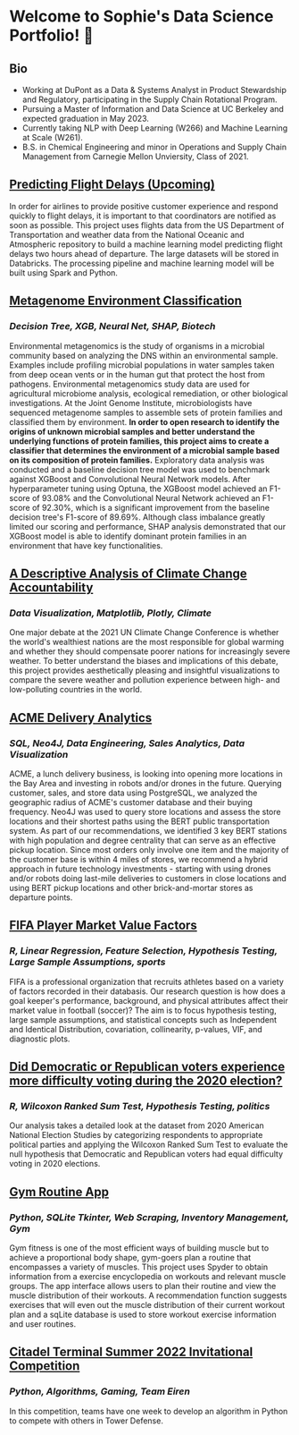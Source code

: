 # Welcome to Sophie's Data Science Portfolio! 👋

## Bio
* Working at DuPont as a Data & Systems Analyst in Product Stewardship and Regulatory, participating in the Supply Chain Rotational Program.
* Pursuing a Master of Information and Data Science at UC Berkeley and expected graduation in May 2023.
* Currently taking NLP with Deep Learning (W266) and Machine Learning at Scale (W261).
* B.S. in Chemical Engineering and minor in Operations and Supply Chain Management from Carnegie Mellon Unviersity, Class of 2021.

## [**Predicting Flight Delays** (Upcoming)]()
In order for airlines to provide positive customer experience and respond quickly to flight delays, it is important to that coordinators are notified as soon as possible. This project uses flights data from the US Department of Transportation and weather data from the National Oceanic and Atmospheric repository to build a machine learning model predicting flight delays two hours ahead of departure. The large datasets will be stored in Databricks. The processing pipeline and machine learning model will be built using Spark and Python.

## [**Metagenome Environment Classification**](https://github.com/sophieyeh256/W207_Final_Project)
### _Decision Tree, XGB, Neural Net, SHAP, Biotech_
Environmental metagenomics is the study of organisms in a microbial community based on analyzing the DNS within an environmental sample. Examples include profiling microbial populations in water samples taken from deep ocean vents or in the human gut that protect the host from pathogens. Environmental metagenomics study data are used for agricultural microbiome analysis, ecological remediation, or other biological investigations. At the Joint Genome  Institute, microbiologists have sequenced metagenome samples to assemble sets of protein families and classified them by environment. **In order to open research to identify the origins of unknown microbial samples and better understand the underlying functions of protein families, this project aims to create a classifier that determines the environment of a microbial sample based on its composition of protein families.** Exploratory data analysis was conducted and a baseline decision tree model was used to benchmark against XGBoost and Convolutional Neural Network models. After hyperparameter tuning using Optuna, the XGBoost model achieved an F1-score of 93.08% and the Convolutional Neural Network achieved an F1-score of 92.30%, which is a significant improvement from the baseline decision tree's F1-score of 89.69%. Although class imbalance greatly limited our scoring and performance, SHAP analysis demonstrated that our XGBoost model is able to identify dominant protein families in an environment that have key functionalities.


## [**A Descriptive Analysis of Climate Change Accountability**](https://github.com/sophieyeh256/w200_project2_bluhm_kim_Yeh)
### _Data Visualization, Matplotlib, Plotly, Climate_
One major debate at the 2021 UN Climate Change Conference is whether the world's wealthiest nations are the most responsible 
for global warming and whether they should compensate poorer nations for increasingly severe weather. To better understand the biases and implications of this debate, this project provides aesthetically pleasing and insightful visualizations to compare the severe weather and pollution experience between high- and low-polluting countries in the world.


## [**ACME Delivery Analytics**](https://github.com/sophieyeh256/DataEng_SQL/blob/main/ucb_mids_w205_project_3/Acme%20Delivery%20Strategy.pdf)
### _SQL, Neo4J, Data Engineering, Sales Analytics, Data Visualization_
ACME, a lunch delivery business, is looking into opening more locations in the Bay Area and investing in robots and/or drones in the future. Querying customer, sales, and store data using PostgreSQL, we analyzed the geographic radius of ACME's customer database and their buying frequency. Neo4J was used to query store locations and assess the store locations and their shortest paths using the BERT public transportation system. As part of our recommendations, we identified 3 key BERT stations with high population and degree centrality that can serve as an effective pickup location. Since most orders only involve one item and the majority of the customer base is within 4 miles of stores, we recommend a hybrid approach in future technology investments - starting with using drones and/or robots doing last-mile deliveries to customers in close locations and using BERT pickup locations and other brick-and-mortar stores as departure points.

## [**FIFA Player Market Value Factors**](https://github.com/sophieyeh256/ucb_mids_w203_lab2)
### _R, Linear Regression, Feature Selection, Hypothesis Testing, Large Sample Assumptions, sports_
FIFA is a professional organization that recruits athletes based on a variety of factors recorded in their databasis. 
Our research question is how does a goal keeper's performance, background, and physical attributes affect their market value in football (soccer)?
The aim is to focus hypothesis testing, large sample assumptions, and statistical concepts such as Independent and Identical Distribution, covariation, collinearity, p-values, VIF, and diagnostic plots.  


## [**Did Democratic or Republican voters experience more difficulty voting during the 2020 election?**](https://github.com/sophieyeh256/ucb_mids_w203_lab1)
### _R, Wilcoxon Ranked Sum Test, Hypothesis Testing, politics_
Our analysis takes a detailed look at the dataset from 2020 American National Election Studies by categorizing respondents to appropriate political parties and applying the Wilcoxon Ranked Sum Test to evaluate the null hypothesis that Democratic and Republican voters had equal
difficulty voting in 2020 elections.  


## [**Gym Routine App**](w200_project1_gymroutine)
### _Python, SQLite Tkinter, Web Scraping, Inventory Management, Gym_
Gym fitness is one of the most efficient ways of building muscle but to achieve a proportional body shape, gym-goers plan a routine
that encompasses a variety of muscles. This project uses Spyder to obtain information from a exercise encyclopedia on workouts and
relevant muscle groups. The app interface allows users to plan their routine and view the muscle distribution of their workouts. 
A recommendation function suggests exercises that will even out the muscle distribution of their current workout plan and a sqLite
database is used to store workout exercise information and user routines.

## [**Citadel Terminal Summer 2022 Invitational Competition**](https://github.com/sophieyeh256/terminal-summer22-eiren)
### _Python, Algorithms, Gaming, Team Eiren_
In this competition, teams have one week to develop an algorithm in Python to compete with others in Tower Defense. 
